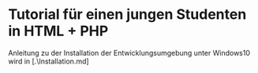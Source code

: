 # Tutorial für einen jungen Studenten in HTML + PHP

Anleitung zu der Installation der Entwicklungsumgebung unter Windows10 wird in [.\Installation.md]